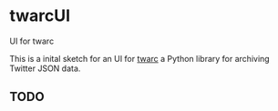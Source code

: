 # twarcUI
UI for twarc

This is a inital sketch for an UI for [twarc](https://github.com/DocNow/twarc) a Python library for archiving Twitter JSON data.

## TODO



